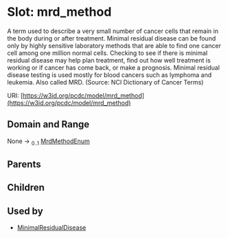 
# Slot: mrd_method


A term used to describe a very small number of cancer cells that remain in the body during or after treatment. Minimal residual disease can be found only by highly sensitive laboratory methods that are able to find one cancer cell among one million normal cells. Checking to see if there is minimal residual disease may help plan treatment, find out how well treatment is working or if cancer has come back, or make a prognosis. Minimal residual disease testing is used mostly for blood cancers such as lymphoma and leukemia. Also called MRD. (Source: NCI Dictionary of Cancer Terms)

URI: [https://w3id.org/pcdc/model/mrd_method](https://w3id.org/pcdc/model/mrd_method)


## Domain and Range

None &#8594;  <sub>0..1</sub> [MrdMethodEnum](MrdMethodEnum.md)

## Parents


## Children


## Used by

 * [MinimalResidualDisease](MinimalResidualDisease.md)
